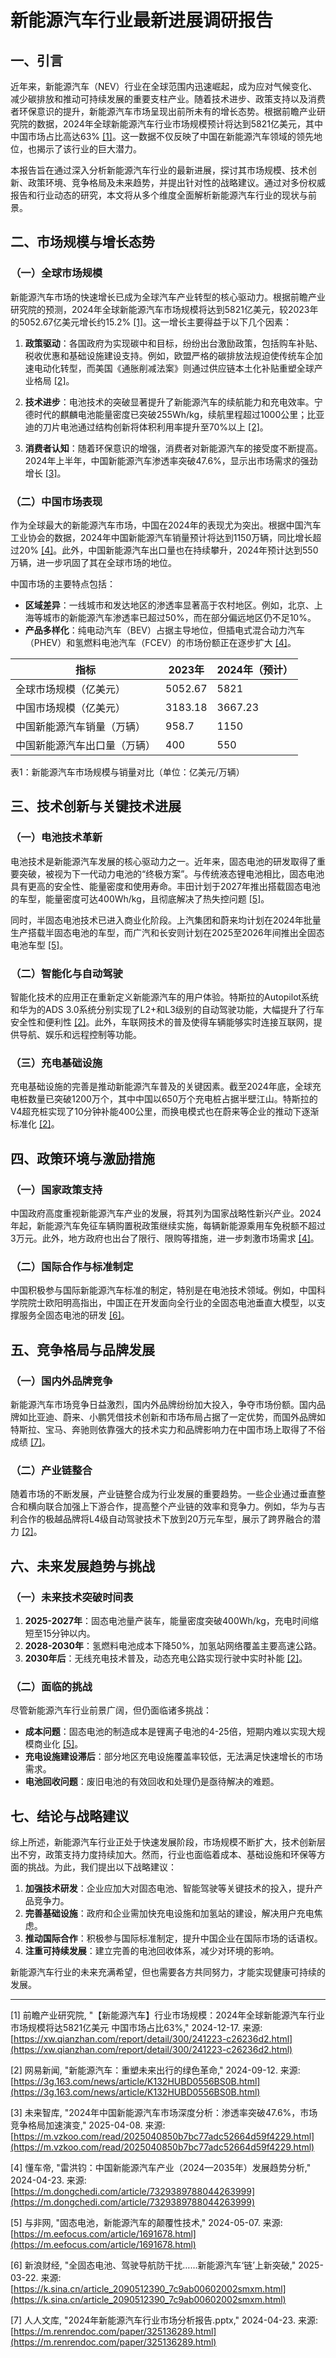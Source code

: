 # 新能源汽车行业最新进展调研报告

## 一、引言

近年来，新能源汽车（NEV）行业在全球范围内迅速崛起，成为应对气候变化、减少碳排放和推动可持续发展的重要支柱产业。随着技术进步、政策支持以及消费者环保意识的提升，新能源汽车市场呈现出前所未有的增长态势。根据前瞻产业研究院的数据，2024年全球新能源汽车行业市场规模预计将达到5821亿美元，其中中国市场占比高达63% [[1]](https://xw.qianzhan.com/report/detail/300/241223-c26236d2.html)。这一数据不仅反映了中国在新能源汽车领域的领先地位，也揭示了该行业的巨大潜力。

本报告旨在通过深入分析新能源汽车行业的最新进展，探讨其市场规模、技术创新、政策环境、竞争格局及未来趋势，并提出针对性的战略建议。通过对多份权威报告和行业动态的研究，本文将从多个维度全面解析新能源汽车行业的现状与前景。

## 二、市场规模与增长态势

### （一）全球市场规模

新能源汽车市场的快速增长已成为全球汽车产业转型的核心驱动力。根据前瞻产业研究院的预测，2024年全球新能源汽车市场规模将达到5821亿美元，较2023年的5052.67亿美元增长约15.2% [[1]](https://xw.qianzhan.com/report/detail/300/241223-c26236d2.html)。这一增长主要得益于以下几个因素：

1. **政策驱动**：各国政府为实现碳中和目标，纷纷出台激励政策，包括购车补贴、税收优惠和基础设施建设支持。例如，欧盟严格的碳排放法规迫使传统车企加速电动化转型，而美国《通胀削减法案》则通过供应链本土化补贴重塑全球产业格局 [[2]](https://3g.163.com/news/article/K132HUBD0556BS0B.html)。

2. **技术进步**：电池技术的突破显著提升了新能源汽车的续航能力和充电效率。宁德时代的麒麟电池能量密度已突破255Wh/kg，续航里程超过1000公里；比亚迪的刀片电池通过结构创新将体积利用率提升至70%以上 [[2]](https://3g.163.com/news/article/K132HUBD0556BS0B.html)。

3. **消费者认知**：随着环保意识的增强，消费者对新能源汽车的接受度不断提高。2024年上半年，中国新能源汽车渗透率突破47.6%，显示出市场需求的强劲增长 [[3]](https://m.vzkoo.com/read/2025040850b7bc77adc52664d59f4229.html)。

### （二）中国市场表现

作为全球最大的新能源汽车市场，中国在2024年的表现尤为突出。根据中国汽车工业协会的数据，2024年中国新能源汽车销量预计将达到1150万辆，同比增长超过20% [[4]](https://m.dongchedi.com/article/7329389788044263999)。此外，中国新能源汽车出口量也在持续攀升，2024年预计达到550万辆，进一步巩固了其在全球市场的地位。

中国市场的主要特点包括：
- **区域差异**：一线城市和发达地区的渗透率显著高于农村地区。例如，北京、上海等城市的新能源汽车渗透率已超过50%，而在部分偏远地区仍不足10%。
- **产品多样化**：纯电动汽车（BEV）占据主导地位，但插电式混合动力汽车（PHEV）和氢燃料电池汽车（FCEV）的市场份额正在逐步扩大 [[4]](https://m.dongchedi.com/article/7329389788044263999)。

| **指标**               | **2023年**       | **2024年（预计）** |
|------------------------|------------------|--------------------|
| 全球市场规模（亿美元） | 5052.67          | 5821               |
| 中国市场规模（亿美元） | 3183.18          | 3667.23            |
| 中国新能源汽车销量（万辆） | 958.7            | 1150               |
| 中国新能源汽车出口量（万辆） | 400              | 550                |

表1：新能源汽车市场规模与销量对比（单位：亿美元/万辆）

## 三、技术创新与关键技术进展

### （一）电池技术革新

电池技术是新能源汽车发展的核心驱动力之一。近年来，固态电池的研发取得了重要突破，被视为下一代动力电池的“终极方案”。与传统液态锂电池相比，固态电池具有更高的安全性、能量密度和使用寿命。丰田计划于2027年推出搭载固态电池的车型，能量密度可达400Wh/kg，且彻底解决了热失控问题 [[5]](https://m.eefocus.com/article/1691678.html)。

同时，半固态电池技术已进入商业化阶段。上汽集团和蔚来均计划在2024年批量生产搭载半固态电池的车型，而广汽和长安则计划在2025至2026年间推出全固态电池车型 [[5]](https://m.eefocus.com/article/1691678.html)。

### （二）智能化与自动驾驶

智能化技术的应用正在重新定义新能源汽车的用户体验。特斯拉的Autopilot系统和华为的ADS 3.0系统分别实现了L2+和L3级别的自动驾驶功能，大幅提升了行车安全性和便利性 [[2]](https://3g.163.com/news/article/K132HUBD0556BS0B.html)。此外，车联网技术的普及使得车辆能够实时连接互联网，提供导航、娱乐和远程控制等功能。

### （三）充电基础设施

充电基础设施的完善是推动新能源汽车普及的关键因素。截至2024年底，全球充电桩数量已突破1200万个，其中中国以650万个充电桩占据半壁江山。特斯拉的V4超充桩实现了10分钟补能400公里，而换电模式也在蔚来等企业的推动下逐渐标准化 [[2]](https://3g.163.com/news/article/K132HUBD0556BS0B.html)。

## 四、政策环境与激励措施

### （一）国家政策支持

中国政府高度重视新能源汽车产业的发展，将其列为国家战略性新兴产业。2024年起，新能源汽车免征车辆购置税政策继续实施，每辆新能源乘用车免税额不超过3万元。此外，地方政府也出台了限行、限购等措施，进一步刺激市场需求 [[4]](https://m.dongchedi.com/article/7329389788044263999)。

### （二）国际合作与标准制定

中国积极参与国际新能源汽车标准的制定，特别是在电池技术领域。例如，中国科学院院士欧阳明高指出，中国正在开发面向全行业的全固态电池垂直大模型，以支撑服务全固态电池的研发 [[6]](https://k.sina.cn/article_2090512390_7c9ab00602002smxm.html)。

## 五、竞争格局与品牌发展

### （一）国内外品牌竞争

新能源汽车市场竞争日益激烈，国内外品牌纷纷加大投入，争夺市场份额。国内品牌如比亚迪、蔚来、小鹏凭借技术创新和市场布局占据了一定优势，而国外品牌如特斯拉、宝马、奔驰则依靠强大的技术实力和品牌影响力在中国市场上取得了不俗成绩 [[7]](https://m.renrendoc.com/paper/325136289.html)。

### （二）产业链整合

随着市场的不断发展，产业链整合成为行业发展的重要趋势。一些企业通过垂直整合和横向联合加强上下游合作，提高整个产业链的效率和竞争力。例如，华为与吉利合作的极越品牌将L4级自动驾驶技术下放到20万元车型，展示了跨界融合的潜力 [[2]](https://3g.163.com/news/article/K132HUBD0556BS0B.html)。

## 六、未来发展趋势与挑战

### （一）未来技术突破时间表

1. **2025-2027年**：固态电池量产装车，能量密度突破400Wh/kg，充电时间缩短至15分钟以内。
2. **2028-2030年**：氢燃料电池成本下降50%，加氢站网络覆盖主要高速公路。
3. **2030年后**：无线充电技术普及，动态充电公路实现行驶中实时补能 [[2]](https://3g.163.com/news/article/K132HUBD0556BS0B.html)。

### （二）面临的挑战

尽管新能源汽车行业前景广阔，但仍面临诸多挑战：
- **成本问题**：固态电池的制造成本是锂离子电池的4-25倍，短期内难以实现大规模商业化 [[5]](https://m.eefocus.com/article/1691678.html)。
- **充电设施建设滞后**：部分地区充电设施覆盖率较低，无法满足快速增长的市场需求。
- **电池回收问题**：废旧电池的有效回收和处理仍是亟待解决的难题。

## 七、结论与战略建议

综上所述，新能源汽车行业正处于快速发展阶段，市场规模不断扩大，技术创新层出不穷，政策支持力度持续加大。然而，行业也面临着成本、基础设施和环保等方面的挑战。为此，我们提出以下战略建议：

1. **加强技术研发**：企业应加大对固态电池、智能驾驶等关键技术的投入，提升产品竞争力。
2. **完善基础设施**：政府和企业需加快充电设施和加氢站的建设，解决用户充电焦虑。
3. **推动国际合作**：积极参与国际标准制定，提升中国企业在国际市场的话语权。
4. **注重可持续发展**：建立完善的电池回收体系，减少对环境的影响。

新能源汽车行业的未来充满希望，但也需要各方共同努力，才能实现健康可持续的发展。

---

[1] 前瞻产业研究院, "【新能源汽车】行业市场规模：2024年全球新能源汽车行业市场规模将达5821亿美元 中国市场占比63%," 2024-12-17. 来源: [https://xw.qianzhan.com/report/detail/300/241223-c26236d2.html](https://xw.qianzhan.com/report/detail/300/241223-c26236d2.html)

[2] 网易新闻, "新能源汽车：重塑未来出行的绿色革命," 2024-09-12. 来源: [https://3g.163.com/news/article/K132HUBD0556BS0B.html](https://3g.163.com/news/article/K132HUBD0556BS0B.html)

[3] 未来智库, "2024年中国新能源汽车市场深度分析：渗透率突破47.6%，市场竞争格局加速演变," 2025-04-08. 来源: [https://m.vzkoo.com/read/2025040850b7bc77adc52664d59f4229.html](https://m.vzkoo.com/read/2025040850b7bc77adc52664d59f4229.html)

[4] 懂车帝, "雷洪钧：中国新能源汽车产业（2024—2035年）发展趋势分析," 2024-04-23. 来源: [https://m.dongchedi.com/article/7329389788044263999](https://m.dongchedi.com/article/7329389788044263999)

[5] 与非网, "固态电池，新能源汽车的颠覆性技术," 2024-05-07. 来源: [https://m.eefocus.com/article/1691678.html](https://m.eefocus.com/article/1691678.html)

[6] 新浪财经, "全固态电池、驾驶导航防干扰……新能源汽车‘链’上新突破," 2025-03-22. 来源: [https://k.sina.cn/article_2090512390_7c9ab00602002smxm.html](https://k.sina.cn/article_2090512390_7c9ab00602002smxm.html)

[7] 人人文库, "2024年新能源汽车行业市场分析报告.pptx," 2024-04-23. 来源: [https://m.renrendoc.com/paper/325136289.html](https://m.renrendoc.com/paper/325136289.html)